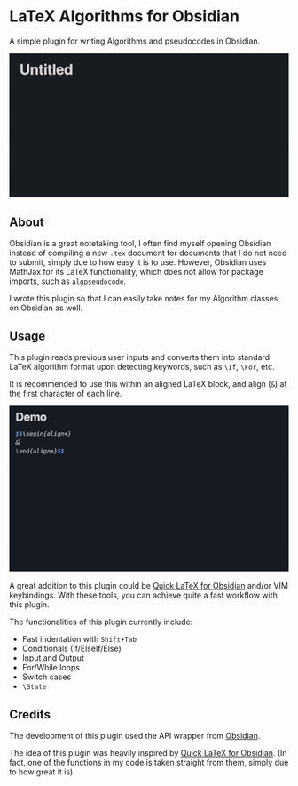 # LaTeX Algorithms for Obsidian 

A simple plugin for writing Algorithms and pseudocodes in Obsidian. 

![short_demo](media/short_demo.gif)

## About

Obsidian is a great notetaking tool, I often find myself opening Obsidian instead of compiling a new `.tex` document for documents that I do not need to submit, simply due to how easy it is to use. However, Obsidian uses MathJax for its LaTeX functionality, which does not allow for package imports, such as `algpseudocode`.

I wrote this plugin so that I can easily take notes for my Algorithm classes on Obsidian as well.

## Usage 

This plugin reads previous user inputs and converts them into standard LaTeX algorithm format upon detecting keywords, such as `\If`, `\For`, etc.

It is recommended to use this within an aligned LaTeX block, and align (`&`) at the first character of each line.

![long_demo](media/long_demo.gif)

A great addition to this plugin could be [Quick LaTeX for Obsidian](https://github.com/joeyuping/quick_latex_obsidian) and/or VIM keybindings. With these tools, you can achieve quite a fast workflow with this plugin.

The functionalities of this plugin currently include:
- Fast indentation with `Shift+Tab`
- Conditionals (If/ElseIf/Else)
- Input and Output
- For/While loops
- Switch cases
- `\State`

## Credits

The development of this plugin used the API wrapper from [Obsidian](https://github.com/obsidianmd/obsidian-api).

The idea of this plugin was heavily inspired by [Quick LaTeX for Obsidian](https://github.com/joeyuping/quick_latex_obsidian). (In fact, one of the functions in my code is taken straight from them, simply due to how great it is)
